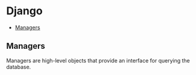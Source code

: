 # Django
- [Managers](#managers)

## Managers <a name="managers"></a>
Managers are high-level objects that provide an interface for querying the database.